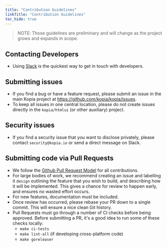 ```yaml
---
title: "Contribution Guidelines"
linkTitle: "Contribution Guidelines"
toc_hide: true
---
```


> NOTE: Those guidelines are preliminary and will change as the project grows and expands in scope.

## Contacting Developers

* Using [Slack](https://slack.kopia.io) is the quickest way to get in touch with developers.

## Submitting issues

* If you find a bug or have a feature request, please submit an issue in the main Kopia project at https://github.com/kopia/kopia/issues.
* To keep all issues in one central location, please do not create issues directly in the `kopia/htmlui` (or other auxiliary) project.

## Security issues

* If you find a security issue that you want to disclose privately, please contact `security@kopia.io` or send a direct message on Slack.

## Submitting code via Pull Requests

* We follow the [Github Pull Request Model](https://help.github.com/en/articles/about-pull-requests) for all contributions.
* For large bodies of work, we recommend creating an issue and labelling it `design` outlining the feature that you wish to build, and describing how it will be implemented. This gives a chance for review to happen early, and ensures no wasted effort occurs.
* For new features, documentation must be included.
* Once review has occurred, please rebase your PR down to a single commit. This will ensure a nice clean Git history.
* Pull Requests must go through a number of CI checks before being approved. Before submitting a PR, it's a good idea to run some of these checks locally:
  - `make ci-tests`
  - `make lint-all` (if developing cross-platform code)
  - `make goreleaser`
